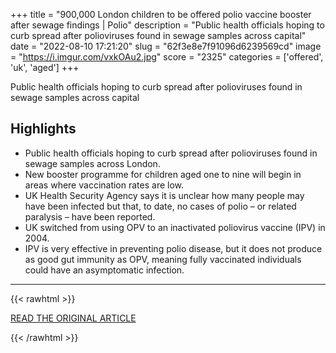 +++
title = "900,000 London children to be offered polio vaccine booster after sewage findings | Polio"
description = "Public health officials hoping to curb spread after polioviruses found in sewage samples across capital"
date = "2022-08-10 17:21:20"
slug = "62f3e8e7f91096d6239569cd"
image = "https://i.imgur.com/vxkOAu2.jpg"
score = "2325"
categories = ['offered', 'uk', 'aged']
+++

Public health officials hoping to curb spread after polioviruses found in sewage samples across capital

## Highlights

- Public health officials hoping to curb spread after polioviruses found in sewage samples across London.
- New booster programme for children aged one to nine will begin in areas where vaccination rates are low.
- UK Health Security Agency says it is unclear how many people may have been infected but that, to date, no cases of polio – or related paralysis – have been reported.
- UK switched from using OPV to an inactivated poliovirus vaccine (IPV) in 2004.
- IPV is very effective in preventing polio disease, but it does not produce as good gut immunity as OPV, meaning fully vaccinated individuals could have an asymptomatic infection.

---

{{< rawhtml >}}
  <p class="article-category">
    <a target="_blank" href="https://www.theguardian.com/society/2022/aug/10/900000-london-children-to-be-offered-polio-vaccine-booster-after-sewage-findings">READ THE ORIGINAL ARTICLE</a>
  </p>
{{< /rawhtml >}}
